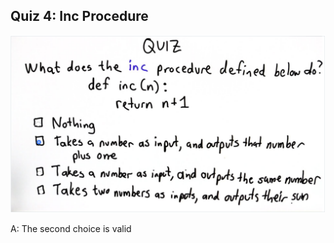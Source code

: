 ## Quiz 4: Inc Procedure

![alt text](./media/quiz-04-inc-procedure.JPG "inc procedure")

A: The second choice is valid
